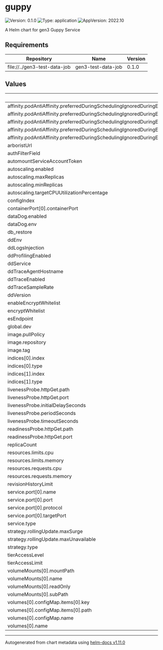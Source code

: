 # guppy

![Version: 0.1.0](https://img.shields.io/badge/Version-0.1.0-informational?style=flat-square) ![Type: application](https://img.shields.io/badge/Type-application-informational?style=flat-square) ![AppVersion: 2022.10](https://img.shields.io/badge/AppVersion-2022.10-informational?style=flat-square)

A Helm chart for gen3 Guppy Service

## Requirements

| Repository | Name | Version |
|------------|------|---------|
| file://../gen3-test-data-job | gen3-test-data-job | 0.1.0 |

## Values

| Key | Type | Default | Description |
|-----|------|---------|-------------|
| affinity.podAntiAffinity.preferredDuringSchedulingIgnoredDuringExecution[0].podAffinityTerm.labelSelector.matchExpressions[0].key | string | `"app"` |  |
| affinity.podAntiAffinity.preferredDuringSchedulingIgnoredDuringExecution[0].podAffinityTerm.labelSelector.matchExpressions[0].operator | string | `"In"` |  |
| affinity.podAntiAffinity.preferredDuringSchedulingIgnoredDuringExecution[0].podAffinityTerm.labelSelector.matchExpressions[0].values[0] | string | `"guppy"` |  |
| affinity.podAntiAffinity.preferredDuringSchedulingIgnoredDuringExecution[0].podAffinityTerm.topologyKey | string | `"kubernetes.io/hostname"` |  |
| affinity.podAntiAffinity.preferredDuringSchedulingIgnoredDuringExecution[0].weight | int | `100` |  |
| arboristUrl | string | `"http://arborist-service"` |  |
| authFilterField | string | `"auth_resource_path"` |  |
| automountServiceAccountToken | bool | `false` |  |
| autoscaling.enabled | bool | `false` |  |
| autoscaling.maxReplicas | int | `100` |  |
| autoscaling.minReplicas | int | `1` |  |
| autoscaling.targetCPUUtilizationPercentage | int | `80` |  |
| configIndex | string | `"dev_case-array-config"` |  |
| containerPort[0].containerPort | int | `8000` |  |
| dataDog.enabled | bool | `false` |  |
| dataDog.env | string | `"dev"` |  |
| db_restore | bool | `true` |  |
| ddEnv | string | `nil` |  |
| ddLogsInjection | string | `nil` |  |
| ddProfilingEnabled | string | `nil` |  |
| ddService | string | `nil` |  |
| ddTraceAgentHostname | string | `nil` |  |
| ddTraceEnabled | string | `nil` |  |
| ddTraceSampleRate | string | `nil` |  |
| ddVersion | string | `nil` |  |
| enableEncryptWhitelist | bool | `true` |  |
| encryptWhitelist | string | `"test1"` |  |
| esEndpoint | string | `""` |  |
| global.dev | bool | `true` |  |
| image.pullPolicy | string | `"Always"` |  |
| image.repository | string | `"quay.io/cdis/guppy"` |  |
| image.tag | string | `""` |  |
| indices[0].index | string | `"dev_case"` |  |
| indices[0].type | string | `"case"` |  |
| indices[1].index | string | `"dev_file"` |  |
| indices[1].type | string | `"file"` |  |
| livenessProbe.httpGet.path | string | `"/_status"` |  |
| livenessProbe.httpGet.port | int | `8000` |  |
| livenessProbe.initialDelaySeconds | int | `30` |  |
| livenessProbe.periodSeconds | int | `60` |  |
| livenessProbe.timeoutSeconds | int | `30` |  |
| readinessProbe.httpGet.path | string | `"/_status"` |  |
| readinessProbe.httpGet.port | int | `8000` |  |
| replicaCount | int | `1` |  |
| resources.limits.cpu | int | `1` |  |
| resources.limits.memory | string | `"2Gi"` |  |
| resources.requests.cpu | float | `0.1` |  |
| resources.requests.memory | string | `"500Mi"` |  |
| revisionHistoryLimit | int | `2` |  |
| service.port[0].name | string | `"http"` |  |
| service.port[0].port | int | `80` |  |
| service.port[0].protocol | string | `"TCP"` |  |
| service.port[0].targetPort | int | `8000` |  |
| service.type | string | `"ClusterIP"` |  |
| strategy.rollingUpdate.maxSurge | int | `1` |  |
| strategy.rollingUpdate.maxUnavailable | int | `0` |  |
| strategy.type | string | `"RollingUpdate"` |  |
| tierAccessLevel | string | `"regular"` |  |
| tierAccessLimit | int | `1000` |  |
| volumeMounts[0].mountPath | string | `"/guppy/guppy_config.json"` |  |
| volumeMounts[0].name | string | `"guppy-config"` |  |
| volumeMounts[0].readOnly | bool | `true` |  |
| volumeMounts[0].subPath | string | `"guppy_config.json"` |  |
| volumes[0].configMap.items[0].key | string | `"guppy_config.json"` |  |
| volumes[0].configMap.items[0].path | string | `"guppy_config.json"` |  |
| volumes[0].configMap.name | string | `"manifest-guppy"` |  |
| volumes[0].name | string | `"guppy-config"` |  |

----------------------------------------------
Autogenerated from chart metadata using [helm-docs v1.11.0](https://github.com/norwoodj/helm-docs/releases/v1.11.0)
